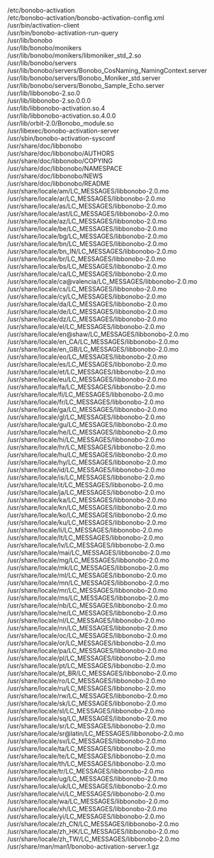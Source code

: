 /etc/bonobo-activation  
/etc/bonobo-activation/bonobo-activation-config.xml  
/usr/bin/activation-client  
/usr/bin/bonobo-activation-run-query  
/usr/lib/bonobo  
/usr/lib/bonobo/monikers  
/usr/lib/bonobo/monikers/libmoniker\_std\_2.so  
/usr/lib/bonobo/servers  
/usr/lib/bonobo/servers/Bonobo\_CosNaming\_NamingContext.server  
/usr/lib/bonobo/servers/Bonobo\_Moniker\_std.server  
/usr/lib/bonobo/servers/Bonobo\_Sample\_Echo.server  
/usr/lib/libbonobo-2.so.0  
/usr/lib/libbonobo-2.so.0.0.0  
/usr/lib/libbonobo-activation.so.4  
/usr/lib/libbonobo-activation.so.4.0.0  
/usr/lib/orbit-2.0/Bonobo\_module.so  
/usr/libexec/bonobo-activation-server  
/usr/sbin/bonobo-activation-sysconf  
/usr/share/doc/libbonobo  
/usr/share/doc/libbonobo/AUTHORS  
/usr/share/doc/libbonobo/COPYING  
/usr/share/doc/libbonobo/NAMESPACE  
/usr/share/doc/libbonobo/NEWS  
/usr/share/doc/libbonobo/README  
/usr/share/locale/am/LC\_MESSAGES/libbonobo-2.0.mo  
/usr/share/locale/ar/LC\_MESSAGES/libbonobo-2.0.mo  
/usr/share/locale/as/LC\_MESSAGES/libbonobo-2.0.mo  
/usr/share/locale/ast/LC\_MESSAGES/libbonobo-2.0.mo  
/usr/share/locale/az/LC\_MESSAGES/libbonobo-2.0.mo  
/usr/share/locale/be/LC\_MESSAGES/libbonobo-2.0.mo  
/usr/share/locale/bg/LC\_MESSAGES/libbonobo-2.0.mo  
/usr/share/locale/bn/LC\_MESSAGES/libbonobo-2.0.mo  
/usr/share/locale/bn\_IN/LC\_MESSAGES/libbonobo-2.0.mo  
/usr/share/locale/br/LC\_MESSAGES/libbonobo-2.0.mo  
/usr/share/locale/bs/LC\_MESSAGES/libbonobo-2.0.mo  
/usr/share/locale/ca/LC\_MESSAGES/libbonobo-2.0.mo  
/usr/share/locale/ca@valencia/LC\_MESSAGES/libbonobo-2.0.mo  
/usr/share/locale/cs/LC\_MESSAGES/libbonobo-2.0.mo  
/usr/share/locale/cy/LC\_MESSAGES/libbonobo-2.0.mo  
/usr/share/locale/da/LC\_MESSAGES/libbonobo-2.0.mo  
/usr/share/locale/de/LC\_MESSAGES/libbonobo-2.0.mo  
/usr/share/locale/dz/LC\_MESSAGES/libbonobo-2.0.mo  
/usr/share/locale/el/LC\_MESSAGES/libbonobo-2.0.mo  
/usr/share/locale/en@shaw/LC\_MESSAGES/libbonobo-2.0.mo  
/usr/share/locale/en\_CA/LC\_MESSAGES/libbonobo-2.0.mo  
/usr/share/locale/en\_GB/LC\_MESSAGES/libbonobo-2.0.mo  
/usr/share/locale/eo/LC\_MESSAGES/libbonobo-2.0.mo  
/usr/share/locale/es/LC\_MESSAGES/libbonobo-2.0.mo  
/usr/share/locale/et/LC\_MESSAGES/libbonobo-2.0.mo  
/usr/share/locale/eu/LC\_MESSAGES/libbonobo-2.0.mo  
/usr/share/locale/fa/LC\_MESSAGES/libbonobo-2.0.mo  
/usr/share/locale/fi/LC\_MESSAGES/libbonobo-2.0.mo  
/usr/share/locale/fr/LC\_MESSAGES/libbonobo-2.0.mo  
/usr/share/locale/ga/LC\_MESSAGES/libbonobo-2.0.mo  
/usr/share/locale/gl/LC\_MESSAGES/libbonobo-2.0.mo  
/usr/share/locale/gu/LC\_MESSAGES/libbonobo-2.0.mo  
/usr/share/locale/he/LC\_MESSAGES/libbonobo-2.0.mo  
/usr/share/locale/hi/LC\_MESSAGES/libbonobo-2.0.mo  
/usr/share/locale/hr/LC\_MESSAGES/libbonobo-2.0.mo  
/usr/share/locale/hu/LC\_MESSAGES/libbonobo-2.0.mo  
/usr/share/locale/hy/LC\_MESSAGES/libbonobo-2.0.mo  
/usr/share/locale/id/LC\_MESSAGES/libbonobo-2.0.mo  
/usr/share/locale/is/LC\_MESSAGES/libbonobo-2.0.mo  
/usr/share/locale/it/LC\_MESSAGES/libbonobo-2.0.mo  
/usr/share/locale/ja/LC\_MESSAGES/libbonobo-2.0.mo  
/usr/share/locale/ka/LC\_MESSAGES/libbonobo-2.0.mo  
/usr/share/locale/kn/LC\_MESSAGES/libbonobo-2.0.mo  
/usr/share/locale/ko/LC\_MESSAGES/libbonobo-2.0.mo  
/usr/share/locale/ku/LC\_MESSAGES/libbonobo-2.0.mo  
/usr/share/locale/li/LC\_MESSAGES/libbonobo-2.0.mo  
/usr/share/locale/lt/LC\_MESSAGES/libbonobo-2.0.mo  
/usr/share/locale/lv/LC\_MESSAGES/libbonobo-2.0.mo  
/usr/share/locale/mai/LC\_MESSAGES/libbonobo-2.0.mo  
/usr/share/locale/mg/LC\_MESSAGES/libbonobo-2.0.mo  
/usr/share/locale/mk/LC\_MESSAGES/libbonobo-2.0.mo  
/usr/share/locale/ml/LC\_MESSAGES/libbonobo-2.0.mo  
/usr/share/locale/mn/LC\_MESSAGES/libbonobo-2.0.mo  
/usr/share/locale/mr/LC\_MESSAGES/libbonobo-2.0.mo  
/usr/share/locale/ms/LC\_MESSAGES/libbonobo-2.0.mo  
/usr/share/locale/nb/LC\_MESSAGES/libbonobo-2.0.mo  
/usr/share/locale/ne/LC\_MESSAGES/libbonobo-2.0.mo  
/usr/share/locale/nl/LC\_MESSAGES/libbonobo-2.0.mo  
/usr/share/locale/nn/LC\_MESSAGES/libbonobo-2.0.mo  
/usr/share/locale/oc/LC\_MESSAGES/libbonobo-2.0.mo  
/usr/share/locale/or/LC\_MESSAGES/libbonobo-2.0.mo  
/usr/share/locale/pa/LC\_MESSAGES/libbonobo-2.0.mo  
/usr/share/locale/pl/LC\_MESSAGES/libbonobo-2.0.mo  
/usr/share/locale/pt/LC\_MESSAGES/libbonobo-2.0.mo  
/usr/share/locale/pt\_BR/LC\_MESSAGES/libbonobo-2.0.mo  
/usr/share/locale/ro/LC\_MESSAGES/libbonobo-2.0.mo  
/usr/share/locale/ru/LC\_MESSAGES/libbonobo-2.0.mo  
/usr/share/locale/rw/LC\_MESSAGES/libbonobo-2.0.mo  
/usr/share/locale/sk/LC\_MESSAGES/libbonobo-2.0.mo  
/usr/share/locale/sl/LC\_MESSAGES/libbonobo-2.0.mo  
/usr/share/locale/sq/LC\_MESSAGES/libbonobo-2.0.mo  
/usr/share/locale/sr/LC\_MESSAGES/libbonobo-2.0.mo  
/usr/share/locale/sr@latin/LC\_MESSAGES/libbonobo-2.0.mo  
/usr/share/locale/sv/LC\_MESSAGES/libbonobo-2.0.mo  
/usr/share/locale/ta/LC\_MESSAGES/libbonobo-2.0.mo  
/usr/share/locale/te/LC\_MESSAGES/libbonobo-2.0.mo  
/usr/share/locale/th/LC\_MESSAGES/libbonobo-2.0.mo  
/usr/share/locale/tr/LC\_MESSAGES/libbonobo-2.0.mo  
/usr/share/locale/ug/LC\_MESSAGES/libbonobo-2.0.mo  
/usr/share/locale/uk/LC\_MESSAGES/libbonobo-2.0.mo  
/usr/share/locale/vi/LC\_MESSAGES/libbonobo-2.0.mo  
/usr/share/locale/wa/LC\_MESSAGES/libbonobo-2.0.mo  
/usr/share/locale/xh/LC\_MESSAGES/libbonobo-2.0.mo  
/usr/share/locale/yi/LC\_MESSAGES/libbonobo-2.0.mo  
/usr/share/locale/zh\_CN/LC\_MESSAGES/libbonobo-2.0.mo  
/usr/share/locale/zh\_HK/LC\_MESSAGES/libbonobo-2.0.mo  
/usr/share/locale/zh\_TW/LC\_MESSAGES/libbonobo-2.0.mo  
/usr/share/man/man1/bonobo-activation-server.1.gz  
